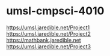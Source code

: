 # umsl-cmpsci-4010
https://umsl.jaredible.net/Project1
<br>
https://umsl.jaredible.net/Project2
<br>
https://mathbank.jaredible.net
<br>
https://umsl.jaredible.net/Project3
